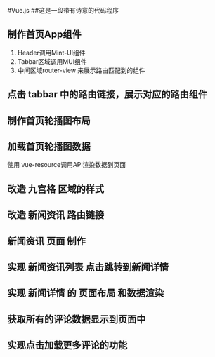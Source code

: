 #Vue.js
##这是一段带有诗意的代码程序

## 制作首页App组件
1. Header调用Mint-UI组件
2. Tabbar区域调用MUI组件
3. 中间区域router-view 来展示路由匹配到的组件

## 点击 tabbar 中的路由链接，展示对应的路由组件

## 制作首页轮播图布局

## 加载首页轮播图数据
使用 vue-resource调用API渲染数据到页面

## 改造 九宫格 区域的样式

## 改造 新闻资讯 路由链接

## 新闻资讯 页面 制作

## 实现 新闻资讯列表 点击跳转到新闻详情

## 实现 新闻详情 的 页面布局 和数据渲染

## 获取所有的评论数据显示到页面中

## 实现点击加载更多评论的功能


